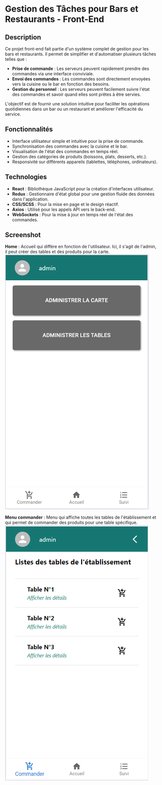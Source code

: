 # Gestion des Tâches pour Bars et Restaurants - Front-End

## Description

Ce projet front-end fait partie d'un système complet de gestion pour les bars et restaurants. Il permet de simplifier et d'automatiser plusieurs tâches telles que :

- **Prise de commande** : Les serveurs peuvent rapidement prendre des commandes via une interface conviviale.
- **Envoi des commandes** : Les commandes sont directement envoyées vers la cuisine ou le bar en fonction des besoins.
- **Gestion du personnel** : Les serveurs peuvent facilement suivre l'état des commandes et savoir quand elles sont prêtes à être servies.

L'objectif est de fournir une solution intuitive pour faciliter les opérations quotidiennes dans un bar ou un restaurant et améliorer l'efficacité du service.

## Fonctionnalités

- Interface utilisateur simple et intuitive pour la prise de commande.
- Synchronisation des commandes avec la cuisine et le bar.
- Visualisation de l'état des commandes en temps réel.
- Gestion des catégories de produits (boissons, plats, desserts, etc.).
- Responsivité sur différents appareils (tablettes, téléphones, ordinateurs).

## Technologies

- **React** : Bibliothèque JavaScript pour la création d'interfaces utilisateur.
- **Redux** : Gestionnaire d'état global pour une gestion fluide des données dans l'application.
- **CSS/SCSS** : Pour la mise en page et le design réactif.
- **Axios** : Utilisé pour les appels API vers le back-end.
- **WebSockets** : Pour la mise à jour en temps réel de l'état des commandes.

## Screenshot

**Home** : Accueil qui diffère en fonction de l'utilisateur. Ici, il s'agit de l'admin, il peut créer des tables et des produits pour la carte.
![Home page](./src/assets/home.png)

**Menu commander** : Menu qui affiche toutes les tables de l'établissement et qui permet de commander des produits pour une table spécifique. 
![Order Menu](./src/assets/order.png)
